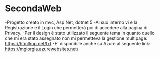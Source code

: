 # SecondaWeb
-Progetto creato in mvc, Asp Net, dotnet 5
-Al suo interno vi è la Registrazione e il Login che permetterà poi di accedere alla pagina di Privacy.
-Per il design è stato utilizzato il seguente tema in quanto quello che mi era stato assegnato non mi permetteva la gestione multipage: https://html5up.net/txt
-E' disponibile anche su Azure al seguente link: https://mgiorgia.azurewebsites.net/
